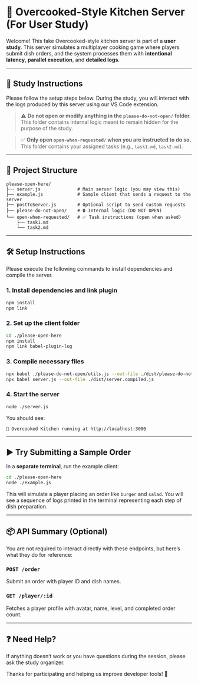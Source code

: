 
# 🍳 Overcooked-Style Kitchen Server (For User Study)

Welcome! This fake Overcooked-style kitchen server is part of a **user study**.
This server simulates a multiplayer cooking game where players submit dish orders, and the system processes them with **intentional latency**, **parallel execution**, and **detailed logs**.

---

## 🎯 Study Instructions

Please follow the setup steps below. During the study, you will interact with the logs produced by this server using our VS Code extension.

> ⚠️ **Do not open or modify anything in the `please-do-not-open/` folder.**  
> This folder contains internal logic meant to remain hidden for the purpose of the study.

> ✅ **Only open `open-when-requested/` when you are instructed to do so.**  
> This folder contains your assigned tasks (e.g., `task1.md`, `task2.md`).

---

## 📁 Project Structure

```
please-open-here/
├── server.js              # Main server logic (you may view this)
├── example.js             # Sample client that sends a request to the server
├── postToServer.js        # Optional script to send custom requests
├── please-do-not-open/    # 🔒 Internal logic (DO NOT OPEN)
└── open-when-requested/   # ✅ Task instructions (open when asked)
    ├── task1.md
    └── task2.md
```

---

## 🛠 Setup Instructions

Please execute the following commands to install dependencies and compile the server.

### 1. Install dependencies and link plugin

```sh
npm install
npm link
```

### 2. Set up the client folder

```sh
cd ./please-open-here
npm install
npm link babel-plugin-lug
```

### 3. Compile necessary files

```sh
npx babel ./please-do-not-open/utils.js --out-file ./dist/please-do-not-open/utils.js
npx babel server.js --out-file ./dist/server.compiled.js
```

### 4. Start the server

```sh
node ./server.js
```

You should see:

```
🍳 Overcooked Kitchen running at http://localhost:3000
```

---

## ▶️ Try Submitting a Sample Order

In a **separate terminal**, run the example client:

```sh
cd ./please-open-here
node ./example.js
```

This will simulate a player placing an order like `burger` and `salad`. You will see a sequence of logs printed in the terminal representing each step of dish preparation.

---

## 📦 API Summary (Optional)

You are not required to interact directly with these endpoints, but here’s what they do for reference:

### `POST /order`

Submit an order with player ID and dish names.

### `GET /player/:id`

Fetches a player profile with avatar, name, level, and completed order count.

---

## ❓ Need Help?

If anything doesn’t work or you have questions during the session, please ask the study organizer.

Thanks for participating and helping us improve developer tools! 🙌

